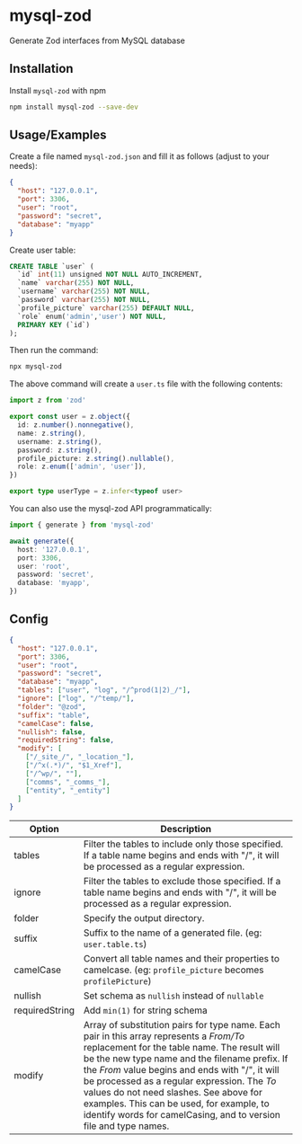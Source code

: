 # mysql-zod

Generate Zod interfaces from MySQL database

## Installation

Install `mysql-zod` with npm

```bash
npm install mysql-zod --save-dev
```

## Usage/Examples

Create a file named `mysql-zod.json` and fill it as follows (adjust to your needs):

```json
{
  "host": "127.0.0.1",
  "port": 3306,
  "user": "root",
  "password": "secret",
  "database": "myapp"
}
```

Create user table:

```sql
CREATE TABLE `user` (
  `id` int(11) unsigned NOT NULL AUTO_INCREMENT,
  `name` varchar(255) NOT NULL,
  `username` varchar(255) NOT NULL,
  `password` varchar(255) NOT NULL,
  `profile_picture` varchar(255) DEFAULT NULL,
  `role` enum('admin','user') NOT NULL,
  PRIMARY KEY (`id`)
);
```
Then run the command:

```bash
npx mysql-zod
```

The above command will create a `user.ts` file with the following contents:

```typescript
import z from 'zod'

export const user = z.object({
  id: z.number().nonnegative(),
  name: z.string(),
  username: z.string(),
  password: z.string(),
  profile_picture: z.string().nullable(),
  role: z.enum(['admin', 'user']),
})

export type userType = z.infer<typeof user>
```

You can also use the mysql-zod API programmatically:

```typescript
import { generate } from 'mysql-zod'

await generate({
  host: '127.0.0.1',
  port: 3306,
  user: 'root',
  password: 'secret',
  database: 'myapp',
})
```

## Config

```json
{
  "host": "127.0.0.1",
  "port": 3306,
  "user": "root",
  "password": "secret",
  "database": "myapp",
  "tables": ["user", "log", "/^prod(1|2)_/"],
  "ignore": ["log", "/^temp/"],
  "folder": "@zod",
  "suffix": "table",
  "camelCase": false,
  "nullish": false,
  "requiredString": false,
  "modify": [
    ["/_site_/", "_location_"],
    ["/^x(.*)/", "$1_Xref"],
    ["/^wp/", ""],
    ["comms", "_comms_"],
    ["entity", "_entity"]
  ]
}
```

| Option | Description |
| ------ | ----------- |
| tables | Filter the tables to include only those specified. If a table name begins and ends with "/", it will be processed as a regular expression. |
| ignore | Filter the tables to exclude those specified. If a table name begins and ends with "/", it will be processed as a regular expression. |
| folder | Specify the output directory. |
| suffix | Suffix to the name of a generated file. (eg: `user.table.ts`) |
| camelCase | Convert all table names and their properties to camelcase. (eg: `profile_picture` becomes `profilePicture`) |
| nullish | Set schema as `nullish` instead of `nullable` |
| requiredString | Add `min(1)` for string schema |
| modify | Array of substitution pairs for type name. Each pair in this array represents a _From/To_ replacement for the table name. The result will be the new type name and the filename prefix. If the _From_ value begins and ends with "/", it will be processed as a regular expression. The _To_ values do not need slashes. See above for examples. This can be used, for example, to identify words for camelCasing, and to version file and type names.